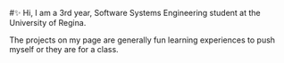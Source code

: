 #:sparkles: Hi, I am a 3rd year, Software Systems Engineering student at the University of Regina. 

The projects on my page are generally fun learning experiences to push myself or they are for a class. 

